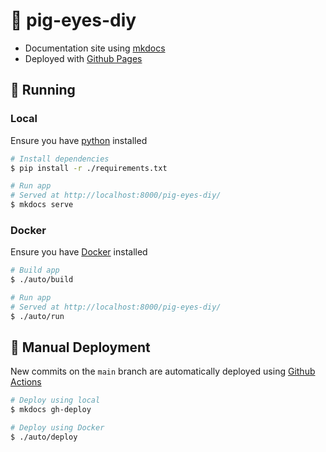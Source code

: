 # :pig: pig-eyes-diy

- Documentation site using [mkdocs](https://github.com/mkdocs/mkdocs)
- Deployed with [Github Pages](https://ocampco.github.io/pig-eyes-diy/)

## :runner: Running

### Local

Ensure you have [python](https://www.python.org/) installed

```sh
# Install dependencies
$ pip install -r ./requirements.txt

# Run app
# Served at http://localhost:8000/pig-eyes-diy/
$ mkdocs serve
```

### Docker

Ensure you have [Docker](https://www.docker.com/) installed

```sh
# Build app
$ ./auto/build

# Run app
# Served at http://localhost:8000/pig-eyes-diy/
$ ./auto/run
```

## :ship: Manual Deployment

New commits on the `main` branch are automatically deployed using [Github Actions](https://github.com/ocampco/pig-eyes-diy/actions)

```sh
# Deploy using local
$ mkdocs gh-deploy

# Deploy using Docker
$ ./auto/deploy
```
